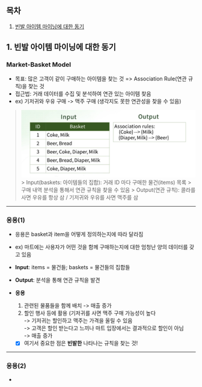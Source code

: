 ## 목차
1. [빈발 아이템 마이닝에 대한 동기](#1-빈발-아이템-마이닝에-대한-동기)

## 1. 빈발 아이템 마이닝에 대한 동기
### Market-Basket Model
- 목표: 많은 고객이 같이 구매하는 아이템을 찾는 것 => Association Rule(연관 규칙)을 찾는 것
- 접근법: 거래 데이터를 수집 및 분석하여 연관 있는 아이템 찾음
- ex) 기저귀와 우유 구매 -> 맥주 구매 (생각지도 못한 연관성을 찾을 수 있음)
 > <img src="./src/market_basket_model1.png">   
 >> Input(baskets: 아이템들의 집합): 거래 ID 마다 구매한 물건(items) 목록    
 >> 구매 내역 분석을 통해서 연관 규칙을 찾을 수 있음     
 >> Output(연관 규칙): 콜라를 사면 우유를 항상 삼 / 기저귀와 우유를 사면 맥주를 삼    
    
---
### 응용(1)
- 응용은 basket과 item을 어떻게 정의하는지에 따라 달라짐
- ex) 마트에는 사용자가 어떤 것을 함께 구매하는지에 대한 엄청난 양의 데이터를 갖고 있음
 - **Input**: items = 물건들; baskets = 물건들의 집합들
 - **Output**: 분석을 통해 연관 규칙을 발견
 - **응용**
     1. 관련된 물품들을 함께 배치 -> 매출 증가
     2. 할인 행사 등에 활용 (기저귀를 사면 맥주 구매 가능성이 높다   
         -> 기저귀는 할인하고 맥주는 가격을 올릴 수 있음   
         -> 고객은 할인 받는다고 느끼나 마트 입장에서는 결과적으로 할인이 아님   
         -> 매출 증가   
    
     - [X] 여기서 중요한 점은 **빈발한** 나타나는 규칙을 찾는 것!
   
---
### 응용(2)
 - 